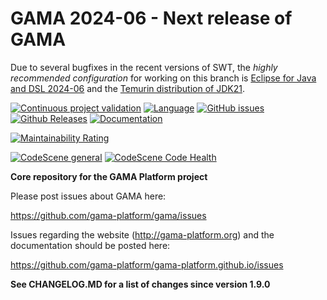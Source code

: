 # GAMA 2024-06 - Next release of GAMA

Due to several bugfixes in the recent versions of SWT, the _highly recommended configuration_ for working on this branch is  [Eclipse for Java and DSL 2024-06](https://www.eclipse.org/downloads/packages/release/2024-06/r/eclipse-ide-java-and-dsl-developers) and the [Temurin distribution of JDK21](https://adoptium.net).


[![Continuous project validation](https://github.com/gama-platform/new.gama/actions/workflows/trigger-compilation.yaml/badge.svg)](https://github.com/gama-platform/gama/actions/workflows/trigger-compilation.yaml)
[![Language](https://img.shields.io/badge/language-java-brightgreen.svg)](https://www.java.com/)
[![GitHub issues](https://img.shields.io/github/issues/gama-platform/gama.svg)](https://github.com/gama-platform/gama/issues)
[![Github Releases](https://img.shields.io/github/release/gama-platform/gama.svg)](https://github.com/gama-platform/gama/releases)
[![Documentation](https://img.shields.io/badge/documentation-web-brightgreen.svg)](https://gama-platform.github.io)

[![Maintainability Rating](https://sonarcloud.io/api/project_badges/measure?project=gama-platform_new.gama&metric=sqale_rating)](https://sonarcloud.io/summary/new_code?id=gama-platform_new.gama)

[![CodeScene general](https://codescene.io/images/analyzed-by-codescene-badge.svg)](https://codescene.io/projects/51964)
[![CodeScene Code Health](https://codescene.io/projects/51964/status-badges/code-health)](https://codescene.io/projects/51964)

**Core repository for the GAMA Platform project**
 
Please post issues about GAMA here: 
 
https://github.com/gama-platform/gama/issues 

Issues regarding the website (http://gama-platform.org) and the documentation should be posted here: 

https://github.com/gama-platform/gama-platform.github.io/issues

**See CHANGELOG.MD for a list of changes since version 1.9.0**  

 

 
 

  
  
  
